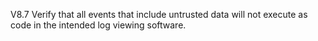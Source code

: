 V8.7 Verify that all events that include untrusted data will not execute as code in the intended log viewing software.